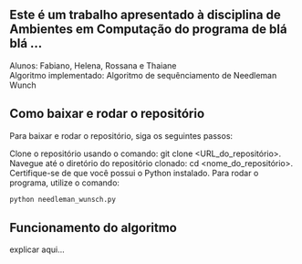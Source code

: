 ## Este é um trabalho apresentado à disciplina de Ambientes em Computação do programa de blá blá ...
Alunos: Fabiano, Helena, Rossana e Thaiane  
Algoritmo implementado: Algoritmo de sequênciamento de Needleman Wunch  

## Como baixar e rodar o repositório

Para baixar e rodar o repositório, siga os seguintes passos:

Clone o repositório usando o comando: git clone <URL_do_repositório>.  
Navegue até o diretório do repositório clonado: cd <nome_do_repositório>.  
Certifique-se de que você possui o Python instalado. Para rodar o programa, utilize o comando:  
```sh 
python needleman_wunsch.py
```
## Funcionamento do algoritmo
 explicar aqui...


